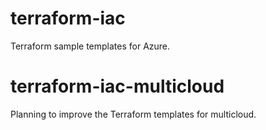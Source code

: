 ﻿# terraform-iac

Terraform sample templates for Azure.

# terraform-iac-multicloud

Planning to improve the Terraform templates for multicloud.
